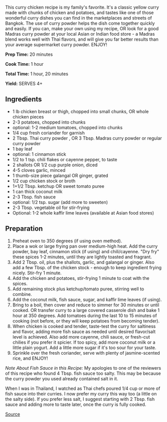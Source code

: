 This curry chicken recipe is my family's favorite. It's a classic yellow curry made with chunks of chicken and potatoes, and tastes like one of those wonderful curry dishes you can find in the marketplaces and streets of Bangkok. The use of curry powder helps the dish come together quickly and easily. If you can, make your own using my recipe, OR look for a good Madras curry powder at your local Asian or Indian food store - a Madras blend works well with Thai flavors, and will give you far better results than your average supermarket curry powder. ENJOY!

**Prep Time:** 20 minutes

**Cook Time:** 1 hour

**Total Time:** 1 hour, 20 minutes

**Yield:** SERVES 4+

Ingredients
-----------

* 1 lb chicken breast or thigh, chopped into small chunks, OR whole chicken pieces
* 2-3 potatoes, chopped into chunks
* optional: 1-2 medium tomatoes, chopped into chunks
* 1/4 cup fresh coriander for garnish
* 2 Tbsp. Thai curry powder , OR 3 Tbsp. Madras curry powder or regular curry powder
* 1 bay leaf
* optional: 1 cinnamon stick
* 1/2 to 1 tsp. chili flakes or cayenne pepper, to taste
* 2 shallots OR 1/2 cup purple onion, diced
* 4-5 cloves garlic, minced
* 1 thumb-size piece galangal OR ginger, grated
* 1/2 cup chicken stock or broth
* 1+1/2 Tbsp. ketchup OR sweet tomato puree
* 1 can thick coconut milk
* 2-3 Tbsp. fish sauce
* optional: 1/2 tsp. sugar (add more to sweeten)
* 2-3 Tbsp. vegetable oil for stir-frying
* Optional: 1-2 whole kaffir lime leaves (available at Asian food stores)

Preparation
-----------

1. Preheat oven to 350 degrees (if using oven method).
2. Place a wok or large frying pan over medium-high heat. Add the curry powder, bay leaf, cinnamon stick (if using) and chili/cayenne. "Dry fry" these spices 1-2 minutes, until they are lightly toasted and fragrant.
3. Add 2 Tbsp. oil, plus the shallots, garlic, and galangal or ginger. Also add a few Tbsp. of the chicken stock - enough to keep ingredient frying nicely. Stir-fry 1 minute.
4. Add the chicken and potatoes, stir-frying 1 minute to coat with the spices.
5. Add remaining stock plus ketchup/tomato puree, stirring well to combine.
6. Add the coconut milk, fish sauce, sugar, and kaffir lime leaves (if using).
7. Bring to a boil, then cover and reduce to simmer for 30 minutes or until cooked. OR transfer curry to a large covered casserole dish and bake 1 hour at 350 degrees. Add tomatoes during the last 10 to 15 minutes of cooking (not before, or they will keep potatoes from becoming tender).
8. When chicken is cooked and tender, taste-test the curry for saltiness and flavor, adding more fish sauce as needed until desired flavor/salt level is achieved. Also add more cayenne, chili sauce, or fresh-cut chilies if you prefer it spicier. If too spicy, add more coconut milk or a little plain yogurt. Add a little more sugar if it's too sour for your taste.
9. Sprinkle over the fresh coriander, serve with plenty of jasmine-scented rice, and ENJOY!

*Note About Fish Sauce in this Recipe:* My apologies to one of the reviewers of this recipe who found 4 Tbsp. fish sauce too salty. This may be because the curry powder you used already contained salt in it.

When I was in Thailand, I watched as Thai chefs poured 1/4 cup or more of fish sauce into their curries. I now prefer my curry this way too (a little on the salty side). If you prefer less salt, I suggest starting with 2 Tbsp. fish sauce and adding more to taste later, once the curry is fully cooked.

[Source](http://thaifood.about.com/od/thaicurrypasterecipes/r/Thai-Curry-Powder-Recipe.htm)
